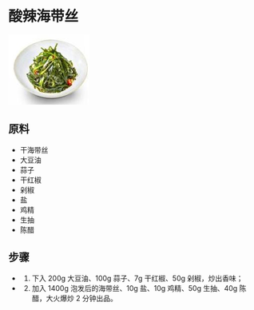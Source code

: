 # 酸辣海带丝

![酸辣海带丝](/images/酸辣海带丝.jpg)

## 原料

- 干海带丝
- 大豆油
- 蒜子
- 干红椒
- 剁椒
- 盐
- 鸡精
- 生抽
- 陈醋

## 步骤

- 1. 下入 200g 大豆油、100g 蒜子、7g 干红椒、50g 剁椒，炒出香味；
- 2. 加入 1400g 泡发后的海带丝、10g 盐、10g 鸡精、50g 生抽、40g 陈醋，大火爆炒 2 分钟出品。
